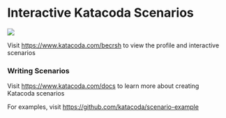 # Interactive Katacoda Scenarios

[![](http://shields.katacoda.com/katacoda/becrsh/count.svg)](https://www.katacoda.com/becrsh "Get your profile on Katacoda.com")

Visit https://www.katacoda.com/becrsh to view the profile and interactive scenarios

### Writing Scenarios
Visit https://www.katacoda.com/docs to learn more about creating Katacoda scenarios

For examples, visit https://github.com/katacoda/scenario-example
